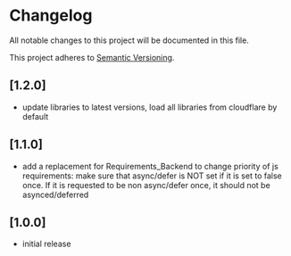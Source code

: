 # Changelog

All notable changes to this project will be documented in this file.

This project adheres to [Semantic Versioning](http://semver.org/).

## [1.2.0]

* update libraries to latest versions, load all libraries from cloudflare by default

## [1.1.0]

* add a replacement for Requirements_Backend to change priority of js requirements: make sure that async/defer is NOT set if it is set to false once. If it is requested to be non async/defer once, it should not be asynced/deferred

## [1.0.0]

* initial release
